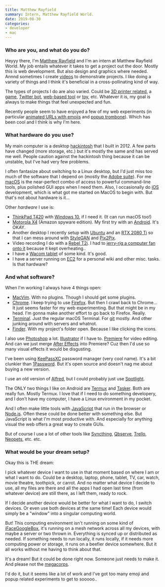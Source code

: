 ```yaml
---
title: Matthew Rayfield
summary: Intern, Matthew Rayfield World. 
date: 2019-08-30
categories:
- developer
- mac
---
```


### Who are you, and what do you do?

Heyyy there, I'm [Matthew Rayfield](http://matthewrayfield.com/ "Matthew's website.") and I'm an intern at Matthew Rayfield World. My job entails whatever it takes to get a project out the door. Mostly this is web development. But also design and graphics where needed. Annnd sometimes I create [videos](https://www.youtube.com/matthewrayfield "Matthew's YouTube account.") to demonstrate projects. I like doing a variety of things and I think it's beneficial in a cross-pollinating kind of way.

The types of projects I do are also varied. Could be [3D printer related](http://matthewrayfield.com/articles/dot-matrix-printing-with-a-3d-printer/ "Matthew's article about dot matrix printing on a 3D printer."), a [game](http://hotelshmotel.com/ "Matthew's web-based hotel game."), [Twitter bot](https://twitter.com/Tweet_by_Phone "Matthew's Twitter bot."), [web-based tool](https://timewiggler.com/ "Matthew's real-time WebRTC video distortion tool.") or [toy](http://matthewrayfield.com/goodies/tv.html "Matthew's random YouTube video player."), etc. Whatever it is, my goal is always to make things that feel unexpected and fun.

Recently people seem to have enjoyed a few of my web experiments (in particular [animated URLs with emojis](http://matthewrayfield.com/articles/animating-urls-with-javascript-and-emojis/ "Matthew's article about using emoji to animate URLs in a browser.") and [popup trombone](http://matthewrayfield.com/goodies/popup-trombone/ "Matthew's web-based trombone.")). Which has been cool and I think is why I'm here.

### What hardware do you use?

My main computer is a desktop [hackintosh](https://www.tonymacx86.com/ "A site for helping people build a hackintosh./ ") that I built in 2012. A few parts have changed (more storage, etc.) but it's mostly the same and has served me well. People caution against the hackintosh thing because it can be unstable, but I've had very few problems.

I often fantasize about switching to a Linux desktop, but I'd just miss too much of the software that I depend on (mostly the [Adobe suite][creative-suite]). For me [macOS][] is the near-perfect combo of access to powerful command-line tools, plus polished GUI apps when I need them. Also, I occasionally do [iOS][] development, which is what got me started on MacOS to begin with. But that's not about hardware is it...

Other _hardware_ I use is:

- [ThinkPad T420][thinkpad-t420] with [Windows 10][windows-10], if I need it. (It can run macOS too!)
- [Motorola X4][moto-x4] (Amazon spyware edition). My first try with an [Android][]. It's OKAY.
- Another desktop I recently setup with [Ubuntu][] and an [RTX 2080 Ti][geforce-rtx-2080-ti] so that I can mess around with [StyleGAN][] and [Pix2Pix][].
- Video recording I do with a [Rebel T2i][eos-rebel-t2i]. I had to [jerry-rig a computer fan onto it](http://matthewrayfield.com/goodies/images/camera-upgrade.png "Matthew's photo of a fan pointed at his DSLR.") because it kept overheating..
- I have a [Wacom tablet][intuos-pro] of some kind. It's good.
- I have a server running on [EC2][] for a personal wiki and other misc. tasks. Is that hardware?

### And what software?

When I'm working I always have 4 things open:

- [MacVim][]. With no plugins. Though I should get some plugins.
- [Chrome][]. I keep trying to use [Firefox][]. But then I crawl back to Chrome... It just seems faster for my web experimenting. But that might be in my head. I'm gonna make another effort to go back to Firefox. Really.
- [Terminal][]. Just the regular macOS Terminal. For [git][] mostly. And other junking around with servers and whatnot.
- [Finder][]. With my project's folder open. Because I like clicking the icons.

I also use [Photoshop][] a lot. [Illustrator][] if I have to. [Premiere][] for video editing. And can we just merge [After Effects][after-effects] into Premiere? Cuz then I'd use so many visual effects it would be disgusting.

I've been using [KeePassXC][] password manager (very cool name). It's a bit clunkier than [1Password][]. But it's open source and doesn't nag me about buying a new version.

I use an old version of [Alfred][], but I could probably just use [Spotlight][].

The ONLY two things I like on Android are [Termux][termux-android] and [Tasker][tasker-android]. Both are really fun. Mostly Termux. I love that if I need to do something developery, and I don't have my computer, I have a Linux environment in my pocket.

And I often make little tools with [JavaScript][] that run in the browser or [Node.js][]. Often these could be done better with something else. But JavaScript is what I'm most productive with. And especially for anything visual the web offers a great way to create GUIs.

But of course I use a lot of other tools like [Syncthing][], [Qbserve][], [Trello][], [Neopets][], etc. etc.

### What would be your dream setup?

Okay this is THE dream:

I pick whatever device I want to use in that moment based on where I am or what I want to do. Could be a desktop, laptop, phone, tablet, TV, car, watch, movie theatre, toothpick, or carrot. And no matter what device I decide to use, all my files are there and all the apps I had open last time (from whatever device) are still there, as I left them, ready to rock.

If I decide another device would be better for what I want to do, I switch devices. Or even use both devices at the same time! Each device would simply be a "window" into a singular computing world.

But! This computing environment isn't running on some kind of [iFaceGoogleBox](https://en.wikipedia.org/wiki/Skynet_(Terminator) "The Wikipedia entry for Skynet from Terminator."), it's running on a mesh network across all my devices, with maybe a server or two thrown in. Everything is synced up or distributed as needed. If something needs to run locally, it runs locally, if it needs more computing power or storage, it runs on a beefier device somewhere. But it all works without me having to think about that.

It's a dream! But it could be done right now. Someone just needs to make it. And please not the [megacorps](https://en.wikipedia.org/wiki/Big_Four_tech_companies "The Wikipedia entry for the four big tech companies.").

I'd do it, but it seems like a lot of work and I've got too many emoji and popup related experiments to get to sooooo..

[1password]: https://1password.com "Password management software for Mac OS X."
[after-effects]: https://www.adobe.com/products/aftereffects.html "Motion graphics and video editing software."
[alfred]: https://www.alfredapp.com/ "A launcher app for the Mac."
[android]: https://developers.google.com/android/?csw=1 "A mobile phone platform."
[chrome]: https://www.google.com/intl/en/chrome/ "A WebKit-based browser, where each tab runs in its own thread."
[creative-suite]: https://www.adobe.com/creativecloud.html "A collection of design tools."
[ec2]: https://aws.amazon.com/ec2/ "A web service for virtualised processing."
[eos-rebel-t2i]: https://en.wikipedia.org/wiki/Canon_EOS_550D "An 18 megapixel camera."
[finder]: https://en.wikipedia.org/wiki/Finder_(software) "A file manager included with Mac OS X."
[firefox]: https://www.mozilla.org/en-US/firefox/new/ "A cross-platform open-source web browser."
[geforce-rtx-2080-ti]: https://www.nvidia.com/en-us/geforce/20-series/ "A graphics card."
[git]: https://git-scm.com/ "A version control system."
[illustrator]: https://www.adobe.com/products/illustrator.html "A vector graphics editor."
[intuos-pro]: http://web.archive.org/web/20190506070316/https://www.wacom.com/en-ca/products/pen-tablets/intuos-pro-medium "A drawing tablet with multi-touch support."
[ios]: https://www.apple.com/ios/ "A mobile operating system."
[javascript]: https://en.wikipedia.org/wiki/JavaScript "An interpreted scripting language."
[keepassxc]: https://keepassxc.org/ "An open source password manager."
[macos]: https://en.wikipedia.org/wiki/MacOS "An operating system for Mac hardware."
[macvim]: https://github.com/macvim-dev/macvim "A Mac GUI port of vim."
[moto-x4]: https://en.wikipedia.org/wiki/Moto_X4 "A 5.2 inch Android smartphone."
[neopets]: https://en.wikipedia.org/wiki/Neopets "A virtual pet service."
[node.js]: https://nodejs.org/en "A Javascript application platform."
[photoshop]: https://www.adobe.com/products/photoshop.html "A bitmap image editor."
[pix2pix]: https://phillipi.github.io/pix2pix/ "AI software to translate one image to another."
[premiere]: https://www.adobe.com/products/premiere.html "A video editing suite."
[qbserve]: https://qotoqot.com/qbserve/ "Automated time tracking software."
[spotlight]: https://en.wikipedia.org/wiki/Spotlight_(software) "The search system built into Mac OS X."
[stylegan]: https://github.com/NVlabs/stylegan "TensorFlow face generation software."
[syncthing]: https://syncthing.net/ "Self-hosted file syncing software."
[tasker-android]: https://tasker.joaoapps.com/ "An automation app."
[terminal]: https://en.wikipedia.org/wiki/Terminal_(OS_X) "A console application included with Mac OS X."
[termux-android]: https://termux.com "A terminal emulator and Linux environment app."
[thinkpad-t420]: http://web.archive.org/web/20210506094630/https://support.lenovo.com/us/en/solutions/pd015734 "A 14 inch PC laptop."
[trello]: https://trello.com/ "A project management service."
[ubuntu]: https://ubuntu.com/ "A Unix distribution."
[windows-10]: https://en.wikipedia.org/wiki/Windows_10 "An operating system."
